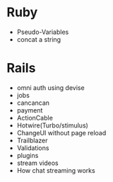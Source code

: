 # Ruby

- Pseudo-Variables
- concat a string

# Rails

- omni auth using devise
- jobs
- cancancan
- payment
- ActionCable
- Hotwire(Turbo/stimulus)
- ChangeUI without page reload
- Trailblazer
- Validations
- plugins
- stream videos
- How chat streaming works
